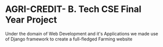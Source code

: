 # AGRI-CREDIT- B. Tech CSE Final Year Project   
Under the domain of Web Development and it's Applications we made use of Django framework to create a full-fledged Farming website

